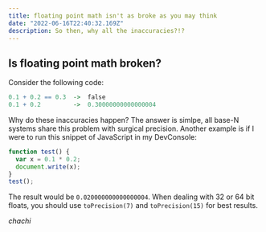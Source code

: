 ```yaml
---
title: floating point math isn't as broke as you may think
date: "2022-06-16T22:40:32.169Z"
description: So then, why all the inaccuracies?!? 
---
```


## Is floating point math broken?

Consider the following code:

```r
0.1 + 0.2 == 0.3  ->  false
0.1 + 0.2         ->  0.30000000000000004
```
Why do these inaccuracies happen? The answer is simlpe, all base-N systems share this problem with surgical precision. Another example is if I were to run this snippet of JavaScript in my DevConsole: 

```javascript
function test() {
  var x = 0.1 * 0.2;
  document.write(x);
}
test();
```

The result would be `0.020000000000000004`. When dealing with 32 or 64 bit floats, you should use `toPrecision(7)` and `toPrecision(15)` for best results.

_chachi_
